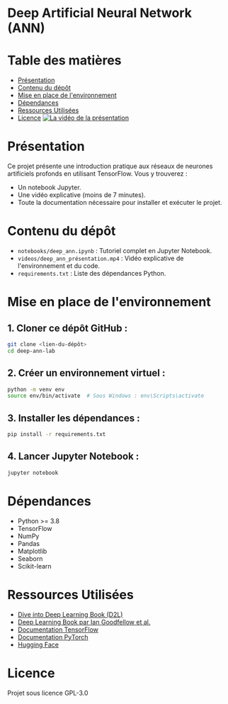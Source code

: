 # Deep Artificial Neural Network (ANN)

# Table des matières
- [Présentation](#présentation)
- [Contenu du dépôt](#contenu-du-dépôt)
- [Mise en place de l'environnement](#mise-en-place-de-lenvironnement)
- [Dépendances](#dépendances)
- [Ressources Utilisées](#ressources-utilisées)
- [Licence](#licence)
[![La vidéo de la présentation](https://img.youtube.com/vi/b3yVb2VtcUU/0.jpg)](https://www.youtube.com/watch?v=b3yVb2VtcUU)
# Présentation
Ce projet présente une introduction pratique aux réseaux de neurones artificiels profonds en utilisant TensorFlow. Vous y trouverez :
- Un notebook Jupyter.
- Une vidéo explicative (moins de 7 minutes).
- Toute la documentation nécessaire pour installer et exécuter le projet.

# Contenu du dépôt
- `notebooks/deep_ann.ipynb` : Tutoriel complet en Jupyter Notebook.
- `videos/deep_ann_présentation.mp4` : Vidéo explicative de l'environnement et du code.
- `requirements.txt` : Liste des dépendances Python.

# Mise en place de l'environnement

## 1. Cloner ce dépôt GitHub :
```bash
git clone <lien-du-dépôt>
cd deep-ann-lab
```

## 2. Créer un environnement virtuel :
```bash
python -m venv env
source env/bin/activate  # Sous Windows : env\Scripts\activate
```

## 3. Installer les dépendances :
```bash
pip install -r requirements.txt
```

## 4. Lancer Jupyter Notebook :
```bash
jupyter notebook
```

# Dépendances
- Python >= 3.8
- TensorFlow
- NumPy
- Pandas
- Matplotlib
- Seaborn
- Scikit-learn

# Ressources Utilisées
- [Dive into Deep Learning Book (D2L)](https://d2l.ai/)
- [Deep Learning Book par Ian Goodfellow et al.](https://www.deeplearningbook.org/)
- [Documentation TensorFlow](https://www.tensorflow.org/)
- [Documentation PyTorch](https://pytorch.org/)
- [Hugging Face](https://huggingface.co/)

# Licence
Projet sous licence GPL-3.0
